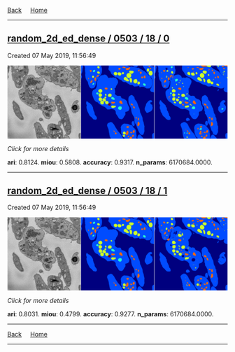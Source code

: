 
[Back](..)&nbsp;&nbsp;&nbsp;&nbsp;&nbsp;[Home](https://leapmanlab.github.io/snapshots)

---

<div class="summary"><a href="0"><h2>random_2d_ed_dense / 0503 / 18 / 0</h2></a><p>Created 07 May 2019, 11:56:49
</p><a href="0"><img src="0/media/summary.png" align="center"></a><p>
<i>Click for more details</i>
</p></div>

**ari**: 0.8124. **miou**: 0.5808. **accuracy**: 0.9317. **n_params**: 6170684.0000. 

---

<div class="summary"><a href="1"><h2>random_2d_ed_dense / 0503 / 18 / 1</h2></a><p>Created 07 May 2019, 11:56:49
</p><a href="1"><img src="1/media/summary.png" align="center"></a><p>
<i>Click for more details</i>
</p></div>

**ari**: 0.8031. **miou**: 0.4799. **accuracy**: 0.9277. **n_params**: 6170684.0000. 

---

[Back](..)&nbsp;&nbsp;&nbsp;&nbsp;&nbsp;[Home](https://leapmanlab.github.io/snapshots)

---